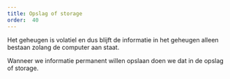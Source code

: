 ```yaml
---
title: Opslag of storage
order:  40
---
```


Het geheugen is volatiel en dus blijft de informatie in het geheugen alleen
bestaan zolang de computer aan staat. 

Wanneer we informatie permanent willen opslaan doen we dat in de opslag of storage.

<ReadMore list />

